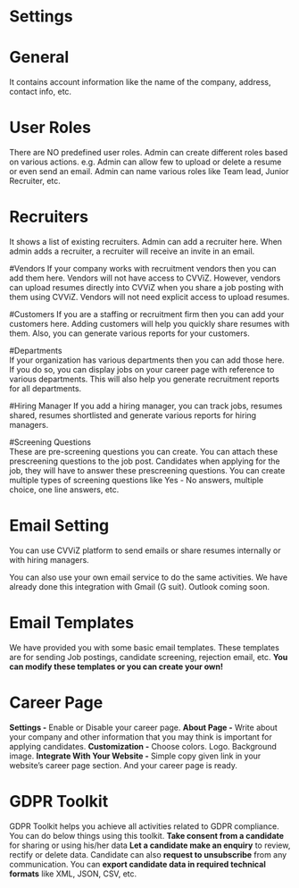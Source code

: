 # Settings


# General 
It contains account information like the name of the company, address, contact info, etc.

# User Roles 
There are NO predefined user roles. Admin can create different roles based on various actions. e.g. Admin can allow few to upload or delete a resume or even send an email. Admin can name various roles like Team lead, Junior Recruiter, etc.

# Recruiters 
 It shows a list of existing recruiters. Admin can add a recruiter here. When admin adds a recruiter, a recruiter will receive an invite in an email.

#Vendors 
 If your company works with recruitment vendors then you can add them here. Vendors will not have access to CVViZ. However, vendors can upload resumes directly into CVViZ when you share a job posting with them using CVViZ. Vendors will not need explicit access to upload resumes.

#Customers 
 If you are a staffing or recruitment firm then you can add your customers here. Adding customers will help you quickly share resumes with them. Also, you can generate various reports for your customers.

#Departments  
If your organization has various departments then you can add those here. If you do so, you can display jobs on your career page with reference to various departments. This will also help you generate recruitment reports for all departments.

#Hiring Manager 
 If you add a hiring manager, you can track jobs, resumes shared, resumes shortlisted and generate various reports for hiring managers.

#Screening Questions  
These are pre-screening questions you can create. You can attach these prescreening questions to the job post. Candidates when applying for the job, they will have to answer these prescreening questions. You can create multiple types of screening questions like Yes - No answers, multiple choice, one line answers, etc.

# Email Setting
You can use CVViZ platform to send emails or share resumes internally or with hiring managers. 

You can also use your own email service to do the same activities. We have already done this integration with Gmail (G suit). Outlook coming soon.

# Email Templates
We have provided you with some basic email templates. These templates are for sending Job postings, candidate screening, rejection email, etc. **You can modify these templates or you can create your own!**

# Career Page
**Settings -** Enable or Disable your career page. 
**About Page -** Write about your company and other information that you may think is important for applying candidates.
**Customization -** Choose colors. Logo. Background image. 
**Integrate With Your Website -** Simple copy given link in your website’s career page section. And your career page is ready.

# GDPR Toolkit
GDPR Toolkit helps you achieve all activities related to GDPR compliance. You can do below things using this toolkit.
**Take consent from a candidate** for sharing or using his/her data
**Let a candidate make an enquiry** to review, rectify or delete data. Candidate can also **request to unsubscribe** from any communication.
You can **export candidate data in required technical formats** like XML, JSON, CSV, etc.